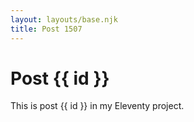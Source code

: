 ```yaml
---
layout: layouts/base.njk
title: Post 1507
---
```


# Post {{ id }}

This is post {{ id }} in my Eleventy project.
